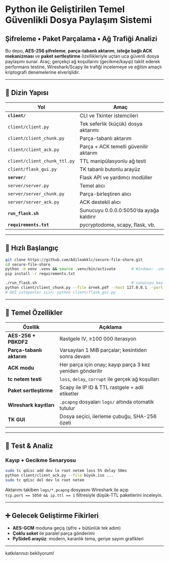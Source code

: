 # Python ile Geliştirilen Temel Güvenlikli Dosya Paylaşım Sistemi  
## Şifreleme • Paket Parçalama • Ağ Trafiği Analizi

Bu depo, **AES-256 şifreleme**, **parça-tabanlı aktarım**, **isteğe bağlı ACK mekanizması** ve **paket sertleştirme** özellikleriyle uçtan uca güvenli dosya paylaşımı sunar. Araç; gerçekçi ağ koşullarını (gecikme/kayıp) taklit ederek performans testine, Wireshark/Scapy ile trafiği incelemeye ve eğitim amaçlı kriptografi denemelerine elverişlidir.

---

## 📂 Dizin Yapısı

| Yol | Amaç |
|-----|------|
| **`client/`** | CLI ve Tkinter istemcileri |
| `client/client.py` | Tek seferlik (küçük) dosya aktarımı |
| `client/client_chunk.py` | Parça-tabanlı aktarım |
| `client/client_ack.py` | Parça + ACK temelli güvenilir aktarım |
| `client/client_chunk_ttl.py` | TTL manipülasyonlu ağ testi |
| `client/flask_gui.py` | TK tabanlı butonlu arayüz |
| **`server/`** | Flask API ve yardımcı modüller |
| `server/server.py` | Temel alıcı |
| `server/server_chunk.py` | Parça-birleştiren alıcı |
| `server/server_ack.py` | ACK destekli alıcı |
| **`run_flask.sh`** | Sunucuyu 0.0.0.0:5050’da ayağa kaldırır |
| **`requirements.txt`** | pycryptodome, scapy, flask, vb. |

---

## 🚀 Hızlı Başlangıç
```bash
git clone https://github.com/Adileakklc/secure-file-share.git
cd secure-file-share
python -m venv .venv && source .venv/bin/activate       # Windows: .venv\Scripts\activate
pip install -r requirements.txt

./run_flask.sh                                          # sunucuyu başlat (5050)
python client/client_chunk.py --file örnek.pdf --host 127.0.0.1 --port 5050
# GUI isteyenler için: python client/flask_gui.py
```

---

## 🔑 Temel Özellikler

| Özellik | Açıklama |
|---------|----------|
| **AES-256 + PBKDF2** | Rastgele IV, ≥100 000 iterasyon | 
| **Parça-tabanlı aktarım** | Varsayılan 1 MiB parçalar; kesintiden sonra devam |
| **ACK modu** | Her parça için onay; kayıp parça 3 kez yeniden gönderilir |
| **tc netem testi** | `loss`, `delay`, `corrupt` ile gerçek ağ koşulları |
| **Paket sertleştirme** | Scapy ile IP ID & TTL rastgele + adli etiketler |
| **Wireshark kayıtları** | `.pcapng` dosyaları `logs/` altında otomatik tutulur |
| **TK GUI** | Dosya seçici, ilerleme çubuğu, SHA-256 özeti |

---

## 🧪 Test & Analiz

### Kayıp + Gecikme Senaryosu
```bash
sudo tc qdisc add dev lo root netem loss 5% delay 50ms
python client/client_ack.py --file büyük.iso ...
sudo tc qdisc del dev lo root netem
```
Aktarımı takiben `logs/*.pcapng` dosyasını Wireshark ile açıp  
`tcp.port == 5050 && ip.ttl == 1` filtresiyle düşük-TTL paketlerini inceleyin.

---

## ➕ Gelecek Geliştirme Fikirleri
- **AES-GCM** moduna geçiş (şifre + bütünlük tek adım)  
- **Çoklu soket** ile paralel parça gönderimi  
- **PySide6 arayüz**: modern, karanlık tema, geriye sayım grafikleri  

---

  katkılarınızı bekliyorum!
